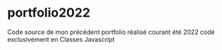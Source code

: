 # portfolio2022

Code source de mon précédent portfolio réalisé courant été 2022 codé exclusivement en Classes Javascript
